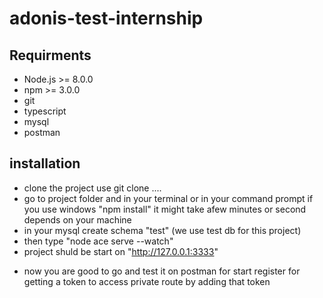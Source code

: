 # adonis-test-internship

## Requirments
  * Node.js >= 8.0.0
  * npm >= 3.0.0
  * git
  * typescript
  * mysql
  * postman


## installation
  * clone the project use git clone ....
  * go to project folder and in your terminal or in your command prompt if you use windows "npm install" it might take afew minutes or second depends on your machine
  * in your mysql create schema "test" (we use test db for this project)
  * then type "node ace serve --watch" 
  * project shuld be start on "http://127.0.0.1:3333"
  
  - now you are good to go and test it on postman for start register for getting a token 
  to access private route by adding that token
